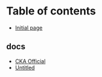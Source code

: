 # Table of contents

* [Initial page](README.md)

## docs <a id="kubernetes"></a>

* [CKA Official](kubernetes/cka-official.md)
* [Untitled](kubernetes/untitled.md)

